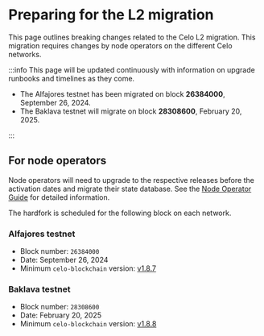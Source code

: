 # Preparing for the L2 migration

This page outlines breaking changes related to the Celo L2 migration. This migration requires changes by node operators on the different Celo networks.

:::info
This page will be updated continuously with information on upgrade runbooks and timelines as they come.

* The Alfajores testnet has been migrated on block **26384000**, September 26, 2024.
* The Baklava testnet will migrate on block **28308600**, February 20, 2025.

:::

## For node operators

Node operators will need to upgrade to the respective releases before the activation dates and migrate their state database. See the [Node Operator Guide](../operators/overview.md) for detailed information.

The hardfork is scheduled for the following block on each network.

### Alfajores testnet

* Block number: `26384000`
* Date: September 26, 2024
* Minimum `celo-blockchain` version: [v1.8.7](https://github.com/celo-org/celo-blockchain/releases/tag/v1.8.7)

### Baklava testnet

* Block number: `28308600`
* Date: February 20, 2025
* Minimum `celo-blockchain` version: [v1.8.8](https://github.com/celo-org/celo-blockchain/releases/tag/v1.8.8)
